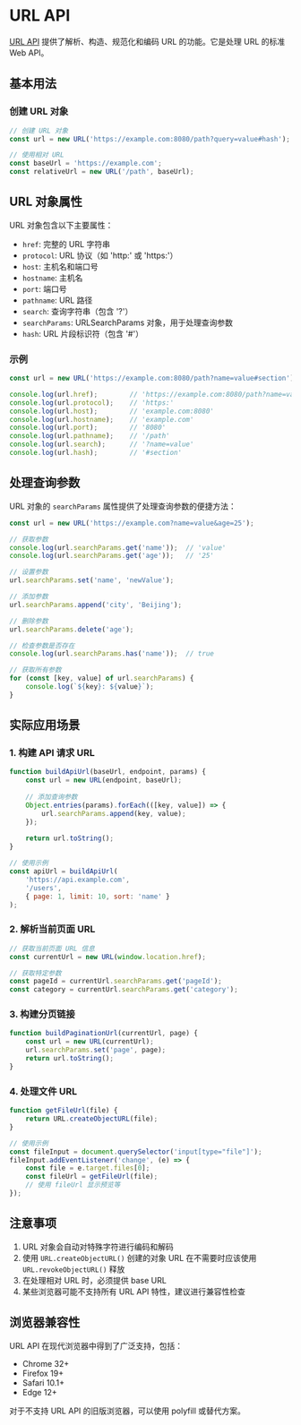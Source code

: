 # URL API

[URL API](https://developer.mozilla.org/zh-CN/docs/Web/API/URL) 提供了解析、构造、规范化和编码 URL 的功能。它是处理 URL 的标准 Web API。

## 基本用法

### 创建 URL 对象

```javascript
// 创建 URL 对象
const url = new URL('https://example.com:8080/path?query=value#hash');

// 使用相对 URL
const baseUrl = 'https://example.com';
const relativeUrl = new URL('/path', baseUrl);
```

## URL 对象属性

URL 对象包含以下主要属性：

- `href`: 完整的 URL 字符串
- `protocol`: URL 协议（如 'http:' 或 'https:'）
- `host`: 主机名和端口号
- `hostname`: 主机名
- `port`: 端口号
- `pathname`: URL 路径
- `search`: 查询字符串（包含 '?'）
- `searchParams`: URLSearchParams 对象，用于处理查询参数
- `hash`: URL 片段标识符（包含 '#'）

### 示例

```javascript
const url = new URL('https://example.com:8080/path?name=value#section');

console.log(url.href);        // 'https://example.com:8080/path?name=value#section'
console.log(url.protocol);    // 'https:'
console.log(url.host);        // 'example.com:8080'
console.log(url.hostname);    // 'example.com'
console.log(url.port);        // '8080'
console.log(url.pathname);    // '/path'
console.log(url.search);      // '?name=value'
console.log(url.hash);        // '#section'
```

## 处理查询参数

URL 对象的 `searchParams` 属性提供了处理查询参数的便捷方法：

```javascript
const url = new URL('https://example.com?name=value&age=25');

// 获取参数
console.log(url.searchParams.get('name'));  // 'value'
console.log(url.searchParams.get('age'));   // '25'

// 设置参数
url.searchParams.set('name', 'newValue');

// 添加参数
url.searchParams.append('city', 'Beijing');

// 删除参数
url.searchParams.delete('age');

// 检查参数是否存在
console.log(url.searchParams.has('name'));  // true

// 获取所有参数
for (const [key, value] of url.searchParams) {
    console.log(`${key}: ${value}`);
}
```

## 实际应用场景

### 1. 构建 API 请求 URL

```javascript
function buildApiUrl(baseUrl, endpoint, params) {
    const url = new URL(endpoint, baseUrl);
    
    // 添加查询参数
    Object.entries(params).forEach(([key, value]) => {
        url.searchParams.append(key, value);
    });
    
    return url.toString();
}

// 使用示例
const apiUrl = buildApiUrl(
    'https://api.example.com',
    '/users',
    { page: 1, limit: 10, sort: 'name' }
);
```

### 2. 解析当前页面 URL

```javascript
// 获取当前页面 URL 信息
const currentUrl = new URL(window.location.href);

// 获取特定参数
const pageId = currentUrl.searchParams.get('pageId');
const category = currentUrl.searchParams.get('category');
```

### 3. 构建分页链接

```javascript
function buildPaginationUrl(currentUrl, page) {
    const url = new URL(currentUrl);
    url.searchParams.set('page', page);
    return url.toString();
}
```

### 4. 处理文件 URL

```javascript
function getFileUrl(file) {
    return URL.createObjectURL(file);
}

// 使用示例
const fileInput = document.querySelector('input[type="file"]');
fileInput.addEventListener('change', (e) => {
    const file = e.target.files[0];
    const fileUrl = getFileUrl(file);
    // 使用 fileUrl 显示预览等
});
```

## 注意事项

1. URL 对象会自动对特殊字符进行编码和解码
2. 使用 `URL.createObjectURL()` 创建的对象 URL 在不需要时应该使用 `URL.revokeObjectURL()` 释放
3. 在处理相对 URL 时，必须提供 base URL
4. 某些浏览器可能不支持所有 URL API 特性，建议进行兼容性检查

## 浏览器兼容性

URL API 在现代浏览器中得到了广泛支持，包括：

- Chrome 32+
- Firefox 19+
- Safari 10.1+
- Edge 12+

对于不支持 URL API 的旧版浏览器，可以使用 polyfill 或替代方案。
